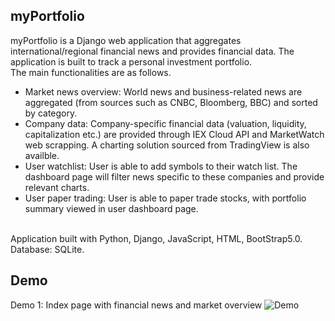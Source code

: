 ## myPortfolio
myPortfolio is a Django web application that aggregates international/regional financial news and provides financial data.
The application is built to track a personal investment portfolio.
<br>
The main functionalities are as follows.
- Market news overview: World news and business-related news are aggregated (from sources such as CNBC, Bloomberg, BBC) and sorted by category. 
- Company data: Company-specific financial data (valuation, liquidity, capitalization etc.) are provided through IEX Cloud API and MarketWatch web scrapping. A charting solution sourced from TradingView is also availble.
- User watchlist: User is able to add symbols to their watch list. The dashboard page will filter news specific to these companies and provide relevant charts.
- User paper trading: User is able to paper trade stocks, with portfolio summary viewed in user dashboard page.
 <br>
Application built with Python, Django, JavaScript, HTML, BootStrap5.0. Database: SQLite.

## Demo
Demo 1: Index page with financial news and market overview
![Demo](demo_1.gif)
<br><br>

